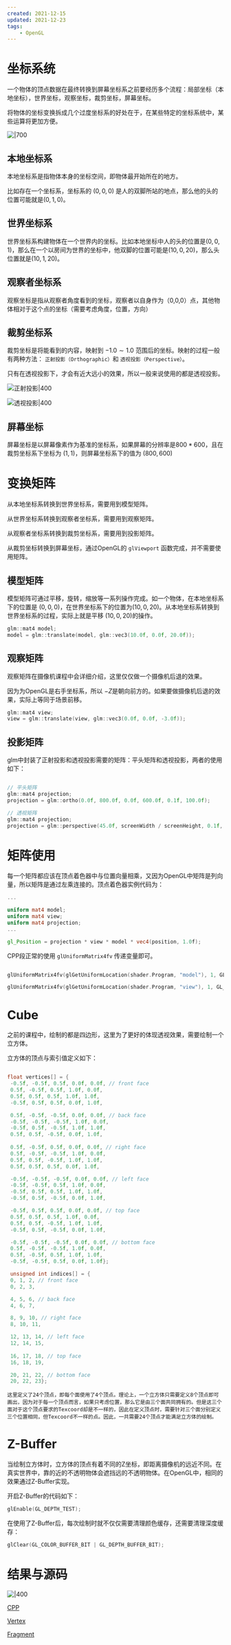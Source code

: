 ```yaml
---
created: 2021-12-15
updated: 2021-12-23
tags:
    - OpenGL
---
```

# 坐标系统

一个物体的顶点数据在最终转换到屏幕坐标系之前要经历多个流程：局部坐标（本地坐标），世界坐标，观察坐标，裁剪坐标，屏幕坐标。

将物体的坐标变换拆成几个过度坐标系的好处在于，在某些特定的坐标系统中，某些运算将更加方便。

![|700](assets/Learn%20OpenGL%20-%20Ch%2006%20Coordinate%20System/Untitled.png)

## 本地坐标系

本地坐标系是指物体本身的坐标空间，即物体最开始所在的地方。

比如存在一个坐标系，坐标系的 $(0,0,0)$ 是人的双脚所站的地点，那么他的头的位置可能就是$(0,1,0)$。

## 世界坐标系

世界坐标系构建物体在一个世界内的坐标。比如本地坐标中人的头的位置是$(0,0,1)$，那么在一个以房间为世界的坐标中，他双脚的位置可能是$(10,0,20)$，那么头位置就是$(10,1,20)$。

## 观察者坐标系

观察坐标是指从观察者角度看到的坐标，观察者以自身作为（0,0,0）点，其他物体相对于这个点的坐标（需要考虑角度，位置，方向）

## 裁剪坐标系

裁剪坐标是将能看到的内容，映射到 $-1.0 \sim 1.0$ 范围后的坐标。映射的过程一般有两种方法： `正射投影（Orthographic）`和 `透视投影（Perspective）`。

只有在透视投影下，才会有近大远小的效果，所以一般来说使用的都是透视投影。

![正射投影|400](assets/Learn%20OpenGL%20-%20Ch%2006%20Coordinate%20System/Untitled%201.png)  

![透视投影|400](assets/Learn%20OpenGL%20-%20Ch%2006%20Coordinate%20System/Untitled%202.png)

## 屏幕坐标

屏幕坐标是以屏幕像素作为基准的坐标系，如果屏幕的分辨率是$800*600$，且在裁剪坐标系下坐标为 $(1,1)$，则屏幕坐标系下的值为 $(800,600)$

# 变换矩阵

从本地坐标系转换到世界坐标系，需要用到模型矩阵。

从世界坐标系转换到观察者坐标系，需要用到观察矩阵。

从观察者坐标系转换到裁剪坐标系，需要用到投影矩阵。

从裁剪坐标转换到屏幕坐标，通过OpenGL的 `glViewport` 函数完成，并不需要使用矩阵。

## 模型矩阵

模型矩阵可通过平移，旋转，缩放等一系列操作完成。如一个物体，在本地坐标系下的位置是 $(0,0,0)$，在世界坐标系下的位置为$(10,0,20)$。从本地坐标系转换到世界坐标系的过程，实际上就是平移 $(10,0,20)$的操作。

```cpp
glm::mat4 model;
model = glm::translate(model, glm::vec3(10.0f, 0.0f, 20.0f));
```

## 观察矩阵

观察矩阵在摄像机课程中会详细介绍，这里仅仅做一个摄像机后退的效果。

因为为OpenGL是右手坐标系，所以 $-Z$是朝向前方的。如果要做摄像机后退的效果，实际上等同于场景前移。

```cpp
glm::mat4 view;
view = glm::translate(view, glm::vec3(0.0f, 0.0f, -3.0f));
```

## 投影矩阵

glm中封装了正射投影和透视投影需要的矩阵：平头矩阵和透视投影，两者的使用如下：

```cpp

// 平头矩阵
glm::mat4 projection;
projection = glm::ortho(0.0f, 800.0f, 0.0f, 600.0f, 0.1f, 100.0f);

// 透视矩阵
glm::mat4 projection;
projection = glm::perspective(45.0f, screenWidth / screenHeight, 0.1f, 100.0f);
```

# 矩阵使用

每一个矩阵都应该在顶点着色器中与位置向量相乘，又因为OpenGL中矩阵是列向量，所以矩阵是通过左乘连接的。顶点着色器实例代码为：

```glsl
...

uniform mat4 model;
uniform mat4 view;
uniform mat4 projection;
...

gl_Position = projection * view * model * vec4(position, 1.0f);
```


CPP段正常的使用 `glUniformMatrix4fv` 传递变量即可。
```cpp

glUniformMatrix4fv(glGetUniformLocation(shader.Program, "model"), 1, GL_FALSE, glm::value_ptr(model));

glUniformMatrix4fv(glGetUniformLocation(shader.Program, "view"), 1, GL_FALSE, glm::value_ptr(glUniformMatrix4fv(glGetUniformLocation(shader.Program, "projection"), 1, GL_FALSE, glm::value_ptr(projection));

```

# Cube

之前的课程中，绘制的都是四边形，这里为了更好的体现透视效果，需要绘制一个立方体。

立方体的顶点与索引值定义如下：
```cpp

float vertices[] = {
 -0.5f, -0.5f, 0.5f, 0.0f, 0.0f, // front face
 0.5f, -0.5f, 0.5f, 1.0f, 0.0f,
 0.5f, 0.5f, 0.5f, 1.0f, 1.0f,
 -0.5f, 0.5f, 0.5f, 0.0f, 1.0f, 

 0.5f, -0.5f, -0.5f, 0.0f, 0.0f, // back face
 -0.5f, -0.5f, -0.5f, 1.0f, 0.0f,
 -0.5f, 0.5f, -0.5f, 1.0f, 1.0f,
 0.5f, 0.5f, -0.5f, 0.0f, 1.0f,
  
 0.5f, -0.5f, 0.5f, 0.0f, 0.0f, // right face
 0.5f, -0.5f, -0.5f, 1.0f, 0.0f,
 0.5f, 0.5f, -0.5f, 1.0f, 1.0f,
 0.5f, 0.5f, 0.5f, 0.0f, 1.0f,

 -0.5f, -0.5f, -0.5f, 0.0f, 0.0f, // left face
 -0.5f, -0.5f, 0.5f, 1.0f, 0.0f,
 -0.5f, 0.5f, 0.5f, 1.0f, 1.0f,
 -0.5f, 0.5f, -0.5f, 0.0f, 1.0f,

 -0.5f, 0.5f, 0.5f, 0.0f, 0.0f, // top face
 0.5f, 0.5f, 0.5f, 1.0f, 0.0f,
 0.5f, 0.5f, -0.5f, 1.0f, 1.0f,
 -0.5f, 0.5f, -0.5f, 0.0f, 1.0f,

 -0.5f, -0.5f, -0.5f, 0.0f, 0.0f, // bottom face
 0.5f, -0.5f, -0.5f, 1.0f, 0.0f,
 0.5f, -0.5f, 0.5f, 1.0f, 1.0f,
 -0.5f, -0.5f, 0.5f, 0.0f, 1.0f};

 unsigned int indices[] = {
 0, 1, 2, // front face
 0, 2, 3,

 4, 5, 6, // back face
 4, 6, 7,

 8, 9, 10, // right face
 8, 10, 11,

 12, 13, 14, // left face
 12, 14, 15,
 
 16, 17, 18, // top face
 16, 18, 19,

 20, 21, 22, // bottom face
 20, 22, 23};

```

```ad-warning
这里定义了24个顶点，即每个面使用了4个顶点。理论上，一个立方体只需要定义8个顶点即可画出，因为对于每一个顶点而言，如果只考虑位置，那么它是由三个面共同拥有的。但是这三个面对于这个顶点要求的Texcoord却是不一样的，因此在定义顶点时，需要针对三个面分别定义三个位置相同，但Texcoord不一样的点。因此，一共需要24个顶点才能满足立方体的绘制。
```

# Z-Buffer

当绘制立方体时，立方体的顶点有着不同的Z坐标，即距离摄像机的远近不同。在真实世界中，靠的近的不透明物体会遮挡远的不透明物体。在OpenGL中，相同的效果通过Z-Buffer实现。

开启Z-Buffer的代码如下：
```cpp
glEnable(GL_DEPTH_TEST);
```

在使用了Z-Buffer后，每次绘制时就不仅仅需要清理颜色缓存，还需要清理深度缓存：
```cpp
glClear(GL_COLOR_BUFFER_BIT | GL_DEPTH_BUFFER_BIT);
```

# 结果与源码

![|400](assets/Learn%20OpenGL%20-%20Ch%2006%20Coordinate%20System/GIF.gif)

[CPP](https://raw.githubusercontent.com/xuejiaW/Study-Notes/master/LearnOpenGL_VSCode/src/6.CoordinateSystems/main.cpp)

[Vertex](https://raw.githubusercontent.com/xuejiaW/Study-Notes/master/LearnOpenGL_VSCode/src/6.CoordinateSystems/vertex.vert)

[Fragment](https://raw.githubusercontent.com/xuejiaW/Study-Notes/master/LearnOpenGL_VSCode/src/6.CoordinateSystems/fragment.frag)